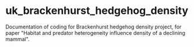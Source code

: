 # uk_brackenhurst_hedgehog_density
Documentation of coding for Brackenhurst hedgehog density project, for paper "Habitat and predator heterogeneity influence density of a declining mammal".



